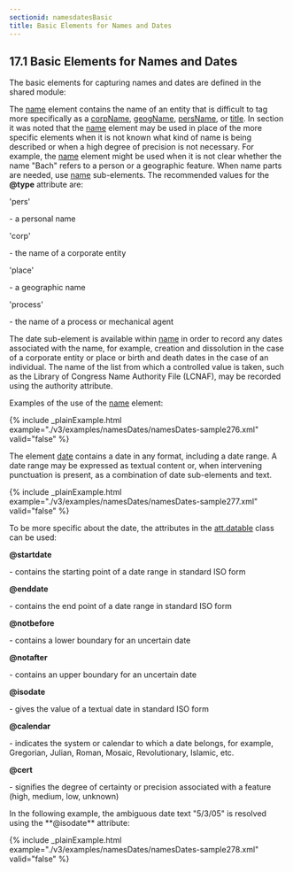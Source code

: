 ```yaml
---
sectionid: namesdatesBasic
title: Basic Elements for Names and Dates
---
```



<h2 id="namesdatesBasic">
   <span class="headingNumber">17.1</span>
   <span class="head">Basic Elements for Names and Dates</span>
</h2>
The basic elements for capturing names and dates are defined in the shared module:



<span class="specList">
   
   <span class="specDesc"></span>
   
   <span class="specDesc"></span>
   
</span>


The 
<a class="link_odd_elementSpec" href="/v3/elements/name">name</a> element contains the name of an entity that is difficult to
tag more specifically as a 
<a class="link_odd_elementSpec" href="/v3/elements/corpName">corpName</a>, 
<a class="link_odd_elementSpec" href="/v3/elements/geogName">geogName</a>, 
<a class="link_odd_elementSpec" href="/v3/elements/persName">persName</a>, or 
<a class="link_odd_elementSpec" href="/v3/elements/title">title</a>. In section 
<span class="ptr"></span> it was noted that the 
<a class="link_odd_elementSpec" href="/v3/elements/name">name</a> element
may be used in place of the more specific elements when it is not known what kind
of name is
being described or when a high degree of precision is not necessary. For example,
the 
<a class="link_odd_elementSpec" href="/v3/elements/name">name</a> element might be used when it is not clear whether the name "Bach"
refers to a person or a geographic feature. When name parts are needed, use 
<a class="link_odd_elementSpec" href="/v3/elements/name">name</a> sub-elements. The recommended values for the **@type** attribute are:


<span class="list">
   
   <span class="label">'pers'</span>
   
   <span class="item"> - a personal name</span>
   
   <span class="label">'corp'</span>
   
   <span class="item"> - the name of a corporate entity</span>
   
   <span class="label">'place'</span>
   
   <span class="item"> - a geographic name</span>
   
   <span class="label">'process'</span>
   
   <span class="item"> - the name of a process or mechanical agent</span>
   
</span>
The date sub-element is available within 
<a class="link_odd_elementSpec" href="/v3/elements/name">name</a> in order to record any
dates associated with the name, for example, creation and dissolution in the case
of a
corporate entity or place or birth and death dates in the case of an individual. The
name of
the list from which a controlled value is taken, such as the Library of Congress Name
Authority File (LCNAF), may be recorded using the authority attribute.

Examples of the use of the 
<a class="link_odd_elementSpec" href="/v3/elements/name">name</a> element:


{% include _plainExample.html example="./v3/examples/namesDates/namesDates-sample276.xml" valid="false" %}

The element 
<a class="link_odd_elementSpec" href="/v3/elements/date">date</a> contains a date in any format, including a date range.
A date range may be expressed as textual content or, when intervening punctuation
is present,
as a combination of date sub-elements and text.


{% include _plainExample.html example="./v3/examples/namesDates/namesDates-sample277.xml" valid="false" %}

To be more specific about the date, the attributes in the 
<a class="link_odd" href="/v3/attribute-classes/att.datable">att.datable</a> class can be used:


<span class="list">
   
   <span class="label">**@startdate**</span>
   
   <span class="item"> - contains the starting point of a date range in standard ISO form</span>
   
   <span class="label">**@enddate**</span>
   
   <span class="item"> - contains the end point of a date range in standard ISO form</span>
   
   <span class="label">**@notbefore**</span>
   
   <span class="item"> - contains a lower boundary for an uncertain date</span>
   
   <span class="label">**@notafter**</span>
   
   <span class="item"> - contains an upper boundary for an uncertain date</span>
   
   <span class="label">**@isodate**</span>
   
   <span class="item"> - gives the value of a textual date in standard ISO form</span>
   
   <span class="label">**@calendar**</span>
   
   <span class="item"> - indicates the system or calendar to which a date belongs, for example, Gregorian,
      Julian, Roman, Mosaic, Revolutionary, Islamic, etc.
   </span>
   
   <span class="label">**@cert**</span>
   
   <span class="item"> - signifies the degree of certainty or precision associated with a feature (high,
      medium, low, unknown)
   </span>
   
</span>
In the following example, the ambiguous date text "5/3/05" is resolved using the
**@isodate** attribute:


{% include _plainExample.html example="./v3/examples/namesDates/namesDates-sample278.xml" valid="false" %}

